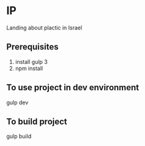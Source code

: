 # IP
Landing about plactic in Israel

## Prerequisites
1. install gulp 3
2. npm install 

## To use project in dev environment
gulp dev

## To build project
gulp build

